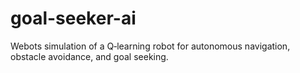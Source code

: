 # goal-seeker-ai
Webots simulation of a Q‑learning robot for autonomous navigation, obstacle avoidance, and goal seeking.
